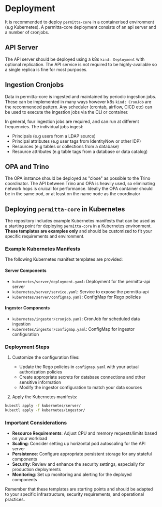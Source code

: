 # Deployment
It is recommended to deploy `permitta-core` in a containerised environment (e.g Kubernetes). A permitta-core deployment consists of
an api server and a number of cronjobs.

## API Server
The API server should be deployed using a k8s `kind: Deployment` with optional replication. The API service is not required to be
highly-available so a single replica is fine for most purposes.

## Ingestion Cronjobs
Data in permitta-core is ingested and maintained by periodic ingestion jobs. These can be implemented in many ways however k8s `kind: CronJob`
are the recommended pattern. Any scheduler (crontab, airflow, CICD etc) can be used to execute the ingestion jobs via the CLI or container.

In general, four ingestion jobs are required, and can run at different frequencies. The individual jobs ingest:
* Principals (e.g users from a LDAP source)
* Principal attributes (e.g user tags from IdentityNow or other IDP)
* Resources (e.g tables or collections from a database)
* Resource attributes (e.g table tags from a database or data catalog)

## OPA and Trino
The OPA instance should be deployed as "close" as possible to the Trino coordinator. The API between Trino and OPA is heavily
used, so eliminating network hops is cruical for performance. Ideally the OPA container should be in the same pod, or at least
on the name node as the coordinator

## Deploying `permitta-core` in Kubernetes

The repository includes example Kubernetes manifests that can be used as a starting point for deploying `permitta-core` in a Kubernetes environment. 
**These templates are examples only** and should be customized to fit your specific requirements and environment.

### Example Kubernetes Manifests

The following Kubernetes manifest templates are provided:

#### Server Components
- `kubernetes/server/deployment.yaml`: Deployment for the permitta-api server
- `kubernetes/server/service.yaml`: Service to expose the permitta-api
- `kubernetes/server/configmap.yaml`: ConfigMap for Rego policies

#### Ingestor Components
- `kubernetes/ingestor/cronjob.yaml`: CronJob for scheduled data ingestion
- `kubernetes/ingestor/configmap.yaml`: ConfigMap for ingestor configuration

### Deployment Steps

1. Customize the configuration files:
   - Update the Rego policies in `configmap.yaml` with your actual authorization policies
   - Create appropriate secrets for database connections and other sensitive information
   - Modify the ingestor configuration to match your data sources

2. Apply the Kubernetes manifests:
```bash
kubectl apply -f kubernetes/server/
kubectl apply -f kubernetes/ingestor/
```

### Important Considerations

- **Resource Requirements**: Adjust CPU and memory requests/limits based on your workload
- **Scaling**: Consider setting up horizontal pod autoscaling for the API server
- **Persistence**: Configure appropriate persistent storage for any stateful components
- **Security**: Review and enhance the security settings, especially for production deployments
- **Monitoring**: Set up monitoring and alerting for the deployed components

Remember that these templates are starting points and should be adapted to your specific infrastructure, security requirements, and operational practices.
